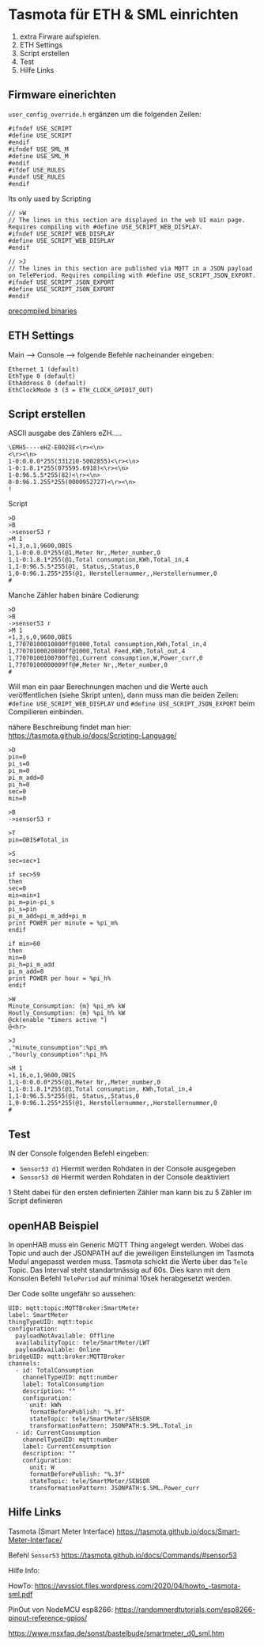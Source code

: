 # Tasmota für ETH & SML einrichten

1. extra Firware aufspielen.
2. ETH Settings
3. Script erstellen
4. Test
5. Hilfe Links

## Firmware einerichten

`user_config_override.h` ergänzen um die folgenden Zeilen:

```
#ifndef USE_SCRIPT
#define USE_SCRIPT
#endif
#ifndef USE_SML_M
#define USE_SML_M
#endif
#ifdef USE_RULES
#undef USE_RULES
#endif
```

Its only used by Scripting

```
// >W
// The lines in this section are displayed in the web UI main page. Requires compiling with #define USE_SCRIPT_WEB_DISPLAY.
#ifndef USE_SCRIPT_WEB_DISPLAY
#define USE_SCRIPT_WEB_DISPLAY
#endif

// >J
// The lines in this section are published via MQTT in a JSON payload on TelePeriod. Requires compiling with #define USE_SCRIPT_JSON_EXPORT.
#ifndef USE_SCRIPT_JSON_EXPORT
#define USE_SCRIPT_JSON_EXPORT
#endif
```

[precompiled binaries](../firmware_precompiled)

## ETH Settings

Main --> Console --> folgende Befehle nacheinander eingeben:

```
Ethernet 1 (default)
EthType 0 (default)
EthAddress 0 (default)
EthClockMode 3 (3 = ETH_CLOCK_GPIO17_OUT)
```

## Script erstellen

ASCII ausgabe des Zählers eZH.....
```
\EMH5----eHZ-E0028E<\r><\n>
<\r><\n>
1-0:0.0.0*255(331210-5002855)<\r><\n>
1-0:1.8.1*255(075595.6918)<\r><\n>
1-0:96.5.5*255(82)<\r><\n>
0-0:96.1.255*255(0000952727)<\r><\n>
!
```
Script

```
>D
>B
->sensor53 r
>M 1  
+1,3,o,1,9600,OBIS
1,1-0:0.0.0*255(@1,Meter Nr,,Meter_number,0
1,1-0:1.8.1*255(@1,Total consumption,KWh,Total_in,4
1,1-0:96.5.5*255(@1, Status,,Status,0
1,0-0:96.1.255*255(@1, Herstellernummer,,Herstellernummer,0
#
```

Manche Zähler haben binäre Codierung: 
```
>D  
>B  
->sensor53 r
>M 1  
+1,3,s,0,9600,OBIS  
1,77070100010800ff@1000,Total consumption,KWh,Total_in,4  
1,77070100020800ff@1000,Total Feed,KWh,Total_out,4  
1,77070100100700ff@1,Current consumption,W,Power_curr,0  
1,77070100000009ff@#,Meter Nr,,Meter_number,0  
#
```


Will man ein paar Berechnungen machen und die Werte auch veröffentlichen (siehe Skript unten), dann muss man die beiden Zeilen: `#define USE_SCRIPT_WEB_DISPLAY` und `#define USE_SCRIPT_JSON_EXPORT` beim Compilieren einbinden.

nähere Beschreibung findet man hier: https://tasmota.github.io/docs/Scripting-Language/


```
>D
pin=0
pi_s=0
pi_m=0
pi_m_add=0
pi_h=0
sec=0
min=0

>B
->sensor53 r

>T
pin=OBIS#Total_in

>S
sec=sec+1

if sec>59
then
sec=0
min=min+1
pi_m=pin-pi_s
pi_s=pin
pi_m_add=pi_m_add+pi_m
print POWER per minute = %pi_m%
endif

if min>60
then
min=0
pi_h=pi_m_add
pi_m_add=0
print POWER per hour = %pi_h%
endif

>W
Minute_Consumption: {m} %pi_m% kW
Houtly_Consumption: {m} %pi_h% kW
@ck(enable "timers active ")
@<hr>

>J
,"minute_consumption":%pi_m%
,"hourly_consumption":%pi_h%

>M 1
+1,16,o,1,9600,OBIS
1,1-0:0.0.0*255(@1,Meter Nr,,Meter_number,0
1,1-0:1.8.1*255(@1,Total consumption, KWh,Total_in,4
1,1-0:96.5.5*255(@1, Status,,Status,0
1,0-0:96.1.255*255(@1, Herstellernummer,,Herstellernummer,0
#
```

## Test

IN der Console folgenden Befehl eingeben:

- `Sensor53 d1` Hiermit werden Rohdaten in der Console ausgegeben
- `Sensor53 d0` Hiermit werden Rohdaten in der Console deaktiviert

1 Steht dabei für den ersten definierten Zähler
man kann bis zu 5 Zähler im Script definieren

## openHAB Beispiel

In openHAB muss ein Generic MQTT Thing angelegt werden.
Wobei das Topic und auch der JSONPATH auf die jeweiligen Einstellungen im Tasmota Modul angepasst werden muss.
Tasmota schickt die Werte über das `Tele` Topic. Das Interval steht standartmässig auf 60s. Dies kann mit dem Konsolen Befehl `TelePeriod` auf minimal 10sek herabgesetzt werden.

Der Code sollte ungefähr so aussehen:

```
UID: mqtt:topic:MQTTBroker:SmartMeter
label: SmartMeter
thingTypeUID: mqtt:topic
configuration:
  payloadNotAvailable: Offline
  availabilityTopic: tele/SmartMeter/LWT
  payloadAvailable: Online
bridgeUID: mqtt:broker:MQTTBroker
channels:
  - id: TotalConsumption
    channelTypeUID: mqtt:number
    label: TotalConsumption
    description: ""
    configuration:
      unit: kWh
      formatBeforePublish: "%.3f"
      stateTopic: tele/SmartMeter/SENSOR
      transformationPattern: JSONPATH:$.SML.Total_in
  - id: CurrentConsumption
    channelTypeUID: mqtt:number
    label: CurrentConsumption
    description: ""
    configuration:
      unit: W
      formatBeforePublish: "%.3f"
      stateTopic: tele/SmartMeter/SENSOR
      transformationPattern: JSONPATH:$.SML.Power_curr
```
## Hilfe Links

Tasmota (Smart Meter Interface) https://tasmota.github.io/docs/Smart-Meter-Interface/

Befehl `Sensor53` https://tasmota.github.io/docs/Commands/#sensor53

Hilfe Info:
 
HowTo: https://wvssiot.files.wordpress.com/2020/04/howto_-tasmota-sml.pdf

PinOut von NodeMCU esp8266: https://randomnerdtutorials.com/esp8266-pinout-reference-gpios/

https://www.msxfaq.de/sonst/bastelbude/smartmeter_d0_sml.htm
